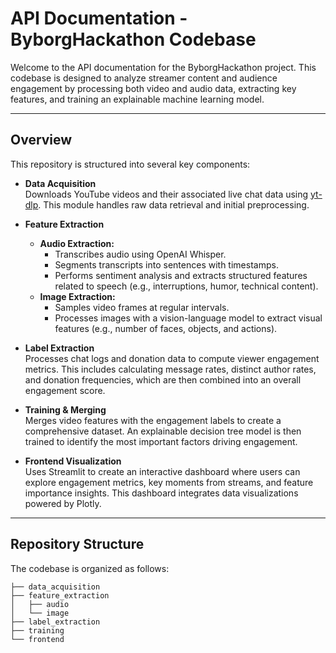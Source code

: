 # API Documentation - ByborgHackathon Codebase

Welcome to the API documentation for the ByborgHackathon project. This codebase is designed to analyze streamer content and audience engagement by processing both video and audio data, extracting key features, and training an explainable machine learning model.

---

## Overview

This repository is structured into several key components:

- **Data Acquisition**  
  Downloads YouTube videos and their associated live chat data using [yt-dlp](https://github.com/yt-dlp/yt-dlp). This module handles raw data retrieval and initial preprocessing.

- **Feature Extraction**  
  - **Audio Extraction:**  
    - Transcribes audio using OpenAI Whisper.
    - Segments transcripts into sentences with timestamps.
    - Performs sentiment analysis and extracts structured features related to speech (e.g., interruptions, humor, technical content).
  - **Image Extraction:**  
    - Samples video frames at regular intervals.
    - Processes images with a vision-language model to extract visual features (e.g., number of faces, objects, and actions).

- **Label Extraction**  
  Processes chat logs and donation data to compute viewer engagement metrics. This includes calculating message rates, distinct author rates, and donation frequencies, which are then combined into an overall engagement score.

- **Training & Merging**  
  Merges video features with the engagement labels to create a comprehensive dataset. An explainable decision tree model is then trained to identify the most important factors driving engagement.

- **Frontend Visualization**  
  Uses Streamlit to create an interactive dashboard where users can explore engagement metrics, key moments from streams, and feature importance insights. This dashboard integrates data visualizations powered by Plotly.

---

## Repository Structure

The codebase is organized as follows:

```plaintext
├── data_acquisition
├── feature_extraction
│   ├── audio
│   └── image
├── label_extraction
├── training
└── frontend
```




